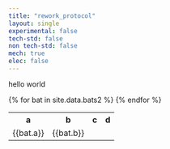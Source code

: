 ```yaml
---
title: "rework_protocol"
layout: single
experimental: false
tech-std: false
non tech-std: false
mech: true
elec: false
---
```


hello world  

<table>
  <tr>
    <th> a </th>
    <th> b </th>
    <th> c </th>
    <th> d </th>
  </tr>
  {% for bat in site.data.bats2 %}
  <tr>
    <td> {{bat.a}} </td>
    <td> {{bat.b}} </td>
  </tr>
  {% endfor %}
</table>
